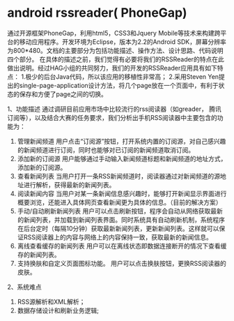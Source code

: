 android rssreader( PhoneGap)
=========

通过开源框架PhoneGap，利用html5，CSS3和Jquery Mobile等技术来构建跨平台的移动应用程序。开发环境为Eclipse，版本为2.2的Android SDK，屏幕分辨率为800*480。文档的主要部分为包括功能描述、操作方法、设计思路、代码说明四个部分。
在具体的描述之前，我们觉得有必要将我们的RSSReader的特点在此做出说明。经过HAG小组的共同努力，我们的开发的RSSReader应用具有如下特点：
 1.极少的后台Java代码，所以该应用的移植性非常高；
 2.采用Steven Yen提出的single-page-application设计方法，将几个page放在一个页面中，有利于状态的保存和方便了page之间的切换。

1、功能描述
  通过调研目前应用市场中比较流行的rss阅读器（如greader， 腾讯订阅等），以及结合大赛的任务要求，我们分析出手机RSS阅读器中主要包含的功能为：
1)	管理新闻频道
用户点击“订阅源”按钮，打开系统内置的订阅源，对自己感兴趣的新闻频道进行订阅，同时也能够对已订阅的新闻频道取消订阅。
2)	添加新的订阅源
用户能够通过手动输入新闻频道标题和新闻频道的地址方式，添加新的订阅源。
3)	查看新闻列表
当用户打开一条RSS新闻频道时，阅读器通过对新闻频道的源地址进行解析，获得最新的新闻列表。
4)	阅读新闻内容
当用户对某一条新闻信息感兴趣时，能够打开新闻显示界面进行概要浏览，还能进入具体网页查看新闻更为具体的信息。（目前的解决方案）
5)	手动/自动刷新新闻列表
用户可以点击刷新按钮，程序会自动从网络获取最新的新闻列表，并加载到新闻列表界面。同时系统具有自动刷新机制，系统程序在后台定时（每隔10分钟）获取最新新闻列表，更新新闻列表。这样就可以保证RSS阅读器上的内容与网络上的内容保持一致，获取最新的新闻信息。
6)	离线查看缓存的新闻列表
用户可以在离线状态即数据连接断开的情况下查看缓存的新闻列表。
7)	支持换肤和自定义页面图标功能。
用户可以点击换肤按钮，更换RSS阅读器的皮肤。


2、系统难点
1) RSS源解析和XML解析；
2) 数据存储设计和刷新业务逻辑;
